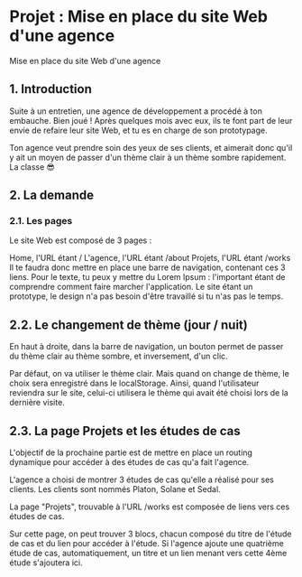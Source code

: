 # Projet : Mise en place du site Web d'une agence
  
Mise en place du site Web d'une agence
## 1. Introduction
Suite à un entretien, une agence de développement a procédé à ton embauche. Bien joué ! Après quelques mois avec eux, ils te font part de leur envie de refaire leur site Web, et tu es en charge de son prototypage.

Ton agence veut prendre soin des yeux de ses clients, et aimerait donc qu'il y ait un moyen de passer d'un thème clair à un thème sombre rapidement. La classe 😎

## 2. La demande
### 2.1. Les pages
Le site Web est composé de 3 pages :

Home, l'URL étant /
L'agence, l'URL étant /about
Projets, l'URL étant /works
Il te faudra donc mettre en place une barre de navigation, contenant ces 3 liens. Pour le texte, tu peux y mettre du Lorem Ipsum : l'important étant de comprendre comment faire marcher l'application. Le site étant un prototype, le design n'a pas besoin d'être travaillé si tu n'as pas le temps.

## 2.2. Le changement de thème (jour / nuit)
En haut à droite, dans la barre de navigation, un bouton permet de passer du thème clair au thème sombre, et inversement, d'un clic.

Par défaut, on va utiliser le thème clair. Mais quand on change de thème, le choix sera enregistré dans le localStorage. Ainsi, quand l'utilisateur reviendra sur le site, celui-ci utilisera le thème qui avait été choisi lors de la dernière visite.

## 2.3. La page Projets et les études de cas
L'objectif de la prochaine partie est de mettre en place un routing dynamique pour accéder à des études de cas qu'a fait l'agence.

L'agence a choisi de montrer 3 études de cas qu'elle a réalisé pour ses clients. Les clients sont nommés Platon, Solane et Sedal.

La page "Projets", trouvable à l'URL /works est composée de liens vers ces études de cas.

Sur cette page, on peut trouver 3 blocs, chacun composé du titre de l'étude de cas et du lien pour accéder à l'étude. Si l'agence ajoute une quatrième étude de cas, automatiquement, un titre et un lien menant vers cette 4ème étude s'ajoutera ici.

